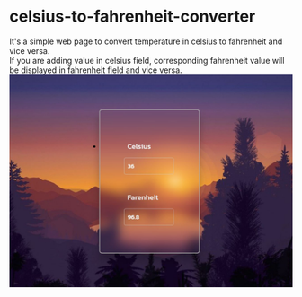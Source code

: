 # celsius-to-fahrenheit-converter
It's a simple web page to convert temperature in celsius to fahrenheit and vice versa.<br>
If you are adding value in celsius field, corresponding fahrenheit value will be displayed in fahrenheit field and vice versa.
<img src="https://github.com/johnathi/celsius-to-fahrenheit-converter/blob/main/img.jpg">
